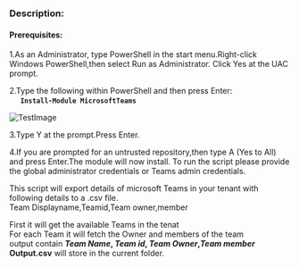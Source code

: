 ### Description:

#### Prerequisites:

1.As an Administrator, type PowerShell in the start menu.Right-click Windows PowerShell,then select Run as Administrator.
Click Yes at the UAC prompt.

2.Type the following within PowerShell and then press Enter:\
&nbsp;&nbsp;&nbsp;&nbsp;&nbsp;**`Install-Module MicrosoftTeams`**
  
  ![TestImage](https://github.com/Geetha63/Test/blob/master/powershell_images/three.png)
  
3.Type Y at the prompt.Press Enter.

4.If you are prompted for an untrusted repository,then type A (Yes to All) and press Enter.The module will now install. 
To run the script please provide the global administrator credentials or Teams admin credentials.

This script will export details of microsoft Teams in your tenant with following details to a .csv file.\
Team Displayname,Teamid,Team owner,member

First it will get the available Teams in the tenat\
For each Team it will fetch the Owner and members of the team\
output contain **_Team Name_, _Team id_, _Team Owner_,_Team member_**\
**Output.csv** will store in the current folder.
